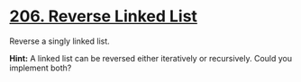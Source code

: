 # [206. Reverse Linked List](https://leetcode.com/problems/reverse-linked-list/description)
Reverse a singly linked list.

**Hint:**
A linked list can be reversed either iteratively or recursively. Could you implement both?